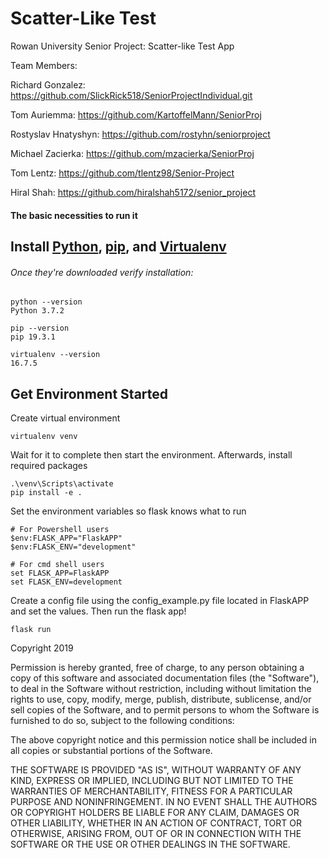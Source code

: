 # Scatter-Like Test
Rowan University Senior Project: Scatter-like Test App

Team Members:

Richard Gonzalez: https://github.com/SlickRick518/SeniorProjectIndividual.git

Tom Auriemma: https://github.com/KartoffelMann/SeniorProj

Rostyslav Hnatyshyn: https://github.com/rostyhn/seniorproject

Michael Zacierka: https://github.com/mzacierka/SeniorProj

Tom Lentz: https://github.com/tlentz98/Senior-Project

Hiral Shah: https://github.com/hiralshah5172/senior_project

#### The basic necessities to run it

## Install [Python](https://www.python.org/), [pip](https://pip.pypa.io/en/stable/installing/), and [Virtualenv](https://virtualenv.pypa.io/en/latest/)
###### Once they're downloaded verify installation:
```
python --version
Python 3.7.2

pip --version
pip 19.3.1

virtualenv --version
16.7.5
```
## Get Environment Started
Create virtual environment
```
virtualenv venv
```

Wait for it to complete then start the environment. Afterwards, install required packages
```
.\venv\Scripts\activate
pip install -e .
```

Set the environment variables so flask knows what to run
```
# For Powershell users
$env:FLASK_APP="FlaskAPP"
$env:FLASK_ENV="development"

# For cmd shell users
set FLASK_APP=FlaskAPP
set FLASK_ENV=development
```

Create a config file using the config_example.py file located in FlaskAPP and set the values.
Then run the flask app!
```
flask run
```

Copyright 2019 

Permission is hereby granted, free of charge, to any person obtaining a copy of this software 
and associated documentation files (the "Software"), to deal in the Software without restriction, 
including without limitation the rights to use, copy, modify, merge, publish, distribute, sublicense, 
and/or sell copies of the Software, and to permit persons to whom the Software is furnished to do so, subject to the following conditions:

The above copyright notice and this permission notice shall be included in all copies or substantial portions of the Software.

THE SOFTWARE IS PROVIDED "AS IS", WITHOUT WARRANTY OF ANY KIND, EXPRESS OR IMPLIED, 
INCLUDING BUT NOT LIMITED TO THE WARRANTIES OF MERCHANTABILITY, FITNESS FOR A PARTICULAR PURPOSE AND NONINFRINGEMENT. 
IN NO EVENT SHALL THE AUTHORS OR COPYRIGHT HOLDERS BE LIABLE FOR ANY CLAIM, DAMAGES OR OTHER LIABILITY, 
WHETHER IN AN ACTION OF CONTRACT, TORT OR OTHERWISE, ARISING FROM, OUT OF OR IN CONNECTION WITH THE SOFTWARE OR THE USE OR OTHER DEALINGS IN THE SOFTWARE.
